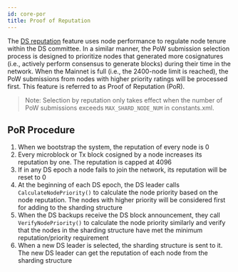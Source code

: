 ```yaml
---
id: core-por
title: Proof of Reputation
---
```

The [DS reputation](core-ds-reputation.md) feature uses node performance to regulate node tenure within the DS committee. In a similar manner, the PoW submission selection process is designed to prioritize nodes that generated more cosignatures (i.e., actively perform consensus to generate blocks) during their time in the network. When the Mainnet is full (i.e., the 2400-node limit is reached), the PoW submissions from nodes with higher priority ratings will be processed first. This feature is referred to as Proof of Reputation (PoR).

> Note: Selection by reputation only takes effect when the number of PoW submissions exceeds `MAX_SHARD_NODE_NUM` in constants.xml.

## PoR Procedure

1. When we bootstrap the system, the reputation of every node is 0
1. Every microblock or Tx block cosigned by a node increases its reputation by one. The reputation is capped at 4096
1. If in any DS epoch a node fails to join the network, its reputation will be reset to 0
1. At the beginning of each DS epoch, the DS leader calls `CalculateNodePriority()` to calculate the node priority based on the node reputation. The nodes with higher priority will be considered first for adding to the sharding structure
1. When the DS backups receive the DS block announcement, they call `VerifyNodePriority()` to calculate the node priority similarly and verify that the nodes in the sharding structure have met the minimum reputation/priority requirement
1. When a new DS leader is selected, the sharding structure is sent to it. The new DS leader can get the reputation of each node from the sharding structure